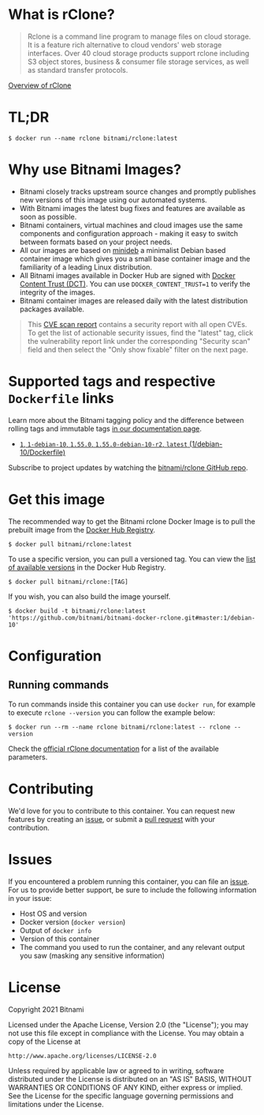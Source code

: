 
# What is rClone?

> Rclone is a command line program to manage files on cloud storage. It is a feature rich alternative to cloud vendors' web storage interfaces. Over 40 cloud storage products support rclone including S3 object stores, business & consumer file storage services, as well as standard transfer protocols.

[Overview of rClone](https://rclone.org/)

# TL;DR

```console
$ docker run --name rclone bitnami/rclone:latest
```

# Why use Bitnami Images?

* Bitnami closely tracks upstream source changes and promptly publishes new versions of this image using our automated systems.
* With Bitnami images the latest bug fixes and features are available as soon as possible.
* Bitnami containers, virtual machines and cloud images use the same components and configuration approach - making it easy to switch between formats based on your project needs.
* All our images are based on [minideb](https://github.com/bitnami/minideb) a minimalist Debian based container image which gives you a small base container image and the familiarity of a leading Linux distribution.
* All Bitnami images available in Docker Hub are signed with [Docker Content Trust (DCT)](https://docs.docker.com/engine/security/trust/content_trust/). You can use `DOCKER_CONTENT_TRUST=1` to verify the integrity of the images.
* Bitnami container images are released daily with the latest distribution packages available.


> This [CVE scan report](https://quay.io/repository/bitnami/rclone?tab=tags) contains a security report with all open CVEs. To get the list of actionable security issues, find the "latest" tag, click the vulnerability report link under the corresponding "Security scan" field and then select the "Only show fixable" filter on the next page.

# Supported tags and respective `Dockerfile` links

Learn more about the Bitnami tagging policy and the difference between rolling tags and immutable tags [in our documentation page](https://docs.bitnami.com/tutorials/understand-rolling-tags-containers/).


* [`1`, `1-debian-10`, `1.55.0`, `1.55.0-debian-10-r2`, `latest` (1/debian-10/Dockerfile)](https://github.com/bitnami/bitnami-docker-rclone/blob/1.55.0-debian-10-r2/1/debian-10/Dockerfile)

Subscribe to project updates by watching the [bitnami/rclone GitHub repo](https://github.com/bitnami/bitnami-docker-rclone).

# Get this image

The recommended way to get the Bitnami rclone Docker Image is to pull the prebuilt image from the [Docker Hub Registry](https://hub.docker.com/r/bitnami/rclone).

```console
$ docker pull bitnami/rclone:latest
```

To use a specific version, you can pull a versioned tag. You can view the [list of available versions](https://hub.docker.com/r/bitnami/rclone/tags/) in the Docker Hub Registry.

```console
$ docker pull bitnami/rclone:[TAG]
```

If you wish, you can also build the image yourself.

```console
$ docker build -t bitnami/rclone:latest 'https://github.com/bitnami/bitnami-docker-rclone.git#master:1/debian-10'
```

# Configuration

## Running commands

To run commands inside this container you can use `docker run`, for example to execute `rclone --version` you can follow the example below:

```console
$ docker run --rm --name rclone bitnami/rclone:latest -- rclone --version
```

Check the [official rClone documentation](https://rclone.org/docs/) for a list of the available parameters.

# Contributing

We'd love for you to contribute to this container. You can request new features by creating an [issue](https://github.com/bitnami/bitnami-docker-rclone/issues), or submit a [pull request](https://github.com/bitnami/bitnami-docker-rclone/pulls) with your contribution.

# Issues

If you encountered a problem running this container, you can file an [issue](https://github.com/bitnami/bitnami-docker-rclone/issues/new). For us to provide better support, be sure to include the following information in your issue:

- Host OS and version
- Docker version (`docker version`)
- Output of `docker info`
- Version of this container
- The command you used to run the container, and any relevant output you saw (masking any sensitive information)

# License

Copyright 2021 Bitnami

Licensed under the Apache License, Version 2.0 (the "License");
you may not use this file except in compliance with the License.
You may obtain a copy of the License at

    http://www.apache.org/licenses/LICENSE-2.0

Unless required by applicable law or agreed to in writing, software
distributed under the License is distributed on an "AS IS" BASIS,
WITHOUT WARRANTIES OR CONDITIONS OF ANY KIND, either express or implied.
See the License for the specific language governing permissions and
limitations under the License.
